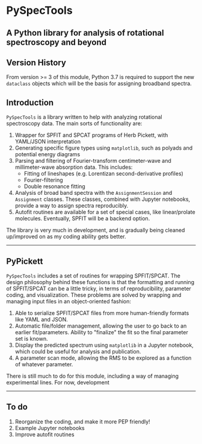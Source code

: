 # PySpecTools

## A Python library for analysis of rotational spectroscopy and beyond


## Version History

From version >= 3 of this module, Python 3.7 is required to support the new
`dataclass` objects which will be the basis for assigning broadband spectra.

## Introduction

`PySpecTools` is a library written to help with analyzing rotational
spectroscopy data. The main sorts of functionality are:

1. Wrapper for SPFIT and SPCAT programs of Herb Pickett, with YAML/JSON
   interpretation
2. Generating specific figure types using `matplotlib`, such as polyads and
   potential energy diagrams
3. Parsing and filtering of Fourier-transform centimeter-wave and
   millimeter-wave absorption data. This includes:
   - Fitting of lineshapes (e.g. Lorentizan second-derivative profiles)
   - Fourier-filtering
   - Double resonance fitting
4. Analysis of broad band spectra with the `AssignmentSession` and `Assignment` classes.
   These classes, combined with Jupyter notebooks, provide a way to assign spectra
   reproducibly.
5. Autofit routines are available for a set of special cases, like linear/prolate
   molecules. Eventually, SPFIT will be a backend option.

The library is very much in development, and is gradually being cleaned
up/improved on as my coding ability gets better.

---

## PyPickett

`PySpecTools` includes a set of routines for wrapping SPFIT/SPCAT. The design
philosophy behind these functions is that the formatting and running of
SPFIT/SPCAT can be a little tricky, in terms of reproducibility, parameter
coding, and visualization. These problems are solved by wrapping and managing
input files in an object-oriented fashion:

1. Able to serialize SPFIT/SPCAT files from more human-friendly formats like
   YAML and JSON.
2. Automatic file/folder management, allowing the user to go back to an earlier
   fit/parameters. Ability to "finalize" the fit so the final parameter set is
   known.
3. Display the predicted spectrum using `matplotlib` in a Jupyter notebook,
   which could be useful for analysis and publication.
4. A parameter scan mode, allowing the RMS to be explored as a function of
   whatever parameter.

There is still much to do for this module, including a way of managing experimental lines.
For now, development 

---

## To do

1. Reorganize the coding, and make it more PEP friendly!
2. Example Jupyter notebooks
3. Improve autofit routines

